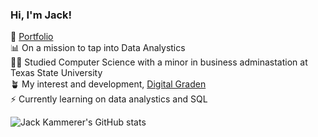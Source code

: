 ### Hi, I'm Jack!

💼 [Portfolio](https://github.com/DynoJ/DynoJ.github.io)<br/>
📊 On a mission to tap into Data Analystics<br/>
👨‍🎓 Studied Computer Science with a minor in business adminastation at Texas State University<br/>
🪴 My interest and development, [Digital Graden](https://JackKammerer.com/)<br/>
⚡️ Currently learning on data analystics and SQL<br/>

![Jack Kammerer's GitHub stats](https://github-readme-stats.vercel.app/api?username=dynoj&show_icons=true&theme=github_dark_dimmed)


